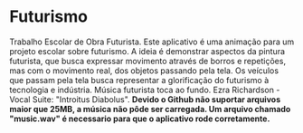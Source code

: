 # Futurismo
Trabalho Escolar de Obra Futurista. Este aplicativo é uma animação para um projeto escolar sobre futurismo. A ideia é demonstrar aspectos
da pintura futurista, que busca expressar movimento através de borros e repetições, mas com o movimento real, dos objetos passando pela tela.
Os veículos que passam pela tela busca representar a glorificação do futurismo à tecnologia e indústria. 
Música futurista toca ao fundo.  Ezra Richardson - Vocal Suite: "Introitus Diabolus".
__Devido o Github não suportar arquivos maior que 25MB, a música não pôde ser carregada. Um arquivo chamado "music.wav" é necessario para
que o aplicativo rode corretamente.__
